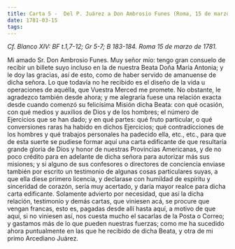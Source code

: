 ```yaml
---
title: Carta 5 -  Del P. Juárez a Don Ambrosio Funes (Roma, 15 de marzo de 1781).
date: 1781-03-15
tags:
---
```

_Cf. Blanco XIV: BF t.1,7-12; Gr 5-7; B 183-184. Roma 15 de marzo de 1781._

Mi amado Sr. Don Ambrosio Funes. Muy señor mío: tengo gran consuelo de recibir un billete suyo incluso en la de nuestra Beata Doña María Antonia; y le doy las gracias, así de esto, como de haber servido de amanuense de dicha señora. Lo que todavía no he recibido es el diseño de la vida u operaciones de aquélla, que Vuestra Merced me promete. No obstante, le agradezco también desde ahora; y me alegraría fuese una relación exacta desde cuando comenzó su felicísima Misión dicha Beata: con qué ocasión, con qué medios y auxilios de Dios y de los hombres; el número de Ejercicios que se han dado; y en qué partes: qué fruto particular, o qué conversiones raras ha habido en dichos Ejercicios; qué contradicciones de los hombres y qué trabajos personales ha padecido ella, etc., etc., para que de esta suerte se pudiese formar aquí una carta edificante de que resultaría grande gloria de Dios y honor de nuestras Provincias Americanas, y de no poco crédito para en adelante de dicha señora para autorizar más sus misiones; y si alguno de sus confesores o directores de conciencia enviase también por escrito un testimonio de algunas cosas particulares suyas, a que ella diese primero licencia, y declarase con humildad de espíritu y sinceridad de corazón, sería muy acertado, y daría mayor realce para dicha carta edificante. Solamente advierto por necesidad, que así la dicha relación, testimonio y demás cartas, que viniesen acá, se procure que vengan francas, esto es, pagadas desde allí hasta aquí, a motivo de que aquí, si no viniesen así, nos cuesta mucho el sacarlas de la Posta o Correo; y gastamos más de lo que pueden nuestras fuerzas; como me ha sucedido ahora puntualmente en las que he recibido de dicha Beata, y otra de mi primo Arcediano Juárez.
